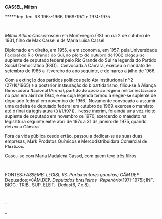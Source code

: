 **CASSEL, Mílton**

\*****dep. fed. RS 1965-1966, 1969-1971 e 1974-1975.

 

*Mílton Albino Cassel*nasceu em Montene­gro (RS) no dia 2 de outubro de
1931, filho de Max Cassel e de Maria Luísa Cassel.

Diplomado em direito, em 1956, e em econo­mia, em 1957, pela
Universidade Federal do Rio Grande do Sul, no pleito de outubro de 1962
elegeu-se suplente de deputado federal pelo Rio Grande do Sul na legenda
do Partido So­cial Democrático (PSD).  Convocado à Câma­ra, exerceu o
mandato de setembro de 1965 a  fevereiro do ano seguinte, e de março a
julho de 1966.

Com a extinção dos partidos políticos pelo Ato Institucional nº 2
(27/10/1965) e a pos­terior instauração do bipartidarismo, filiou-se à
Aliança Renovadora Nacional (Arena), partido de apoio ao regime militar
instaurado no país em abril de 1964, e em cuja legenda tornou a
eleger-se suplente de de­putado federal em novembro de 1966.  Nova­mente
convocado a assumir uma cadeira de deputado federal em outubro de 1969,
exer­ceu o mandato até o final da legislatura (31/1/1971).  Nesse
ínterim, foi ainda uma vez eleito suplente de deputado em novembro de
1970, exercendo o mandato na legislatura se­guinte entre abril de 1974 a
31 de janeiro de 1975, quando deixou a Câmara.

Fora da vida pública desde então, passou a dedicar-se às suas duas
empresas, Mark Produtos Químicos e Mercodistribuidora Comercial de
Plásticos.

Casou-se com Maria Madalena Cassel, com quem teve três filhos.

 

FONTES:**ASSEMB. LEGISL.RS. *Parlamentares gaúchos*; CÂM.DEP*.
Deputados;*CÂM.DEP. *Deputados brasileiros.  Repertório*(1971-1975);
INF. BIOG.; TRIB.  SUP. ELEIT.  *Dados*(6, 7 e 8).

 

-                     

-                     
